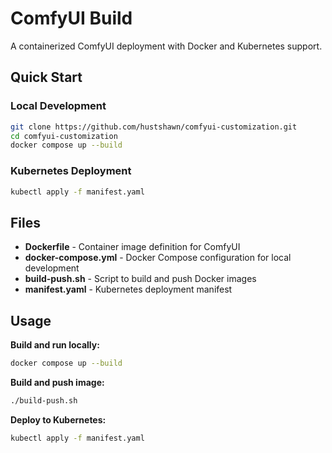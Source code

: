 # ComfyUI Build

A containerized ComfyUI deployment with Docker and Kubernetes support.

## Quick Start

### Local Development
```bash
git clone https://github.com/hustshawn/comfyui-customization.git
cd comfyui-customization
docker compose up --build
```

### Kubernetes Deployment
```bash
kubectl apply -f manifest.yaml
```

## Files

- **Dockerfile** - Container image definition for ComfyUI
- **docker-compose.yml** - Docker Compose configuration for local development  
- **build-push.sh** - Script to build and push Docker images
- **manifest.yaml** - Kubernetes deployment manifest

## Usage

**Build and run locally:**
```bash
docker compose up --build
```

**Build and push image:**
```bash
./build-push.sh
```

**Deploy to Kubernetes:**
```bash
kubectl apply -f manifest.yaml
```

